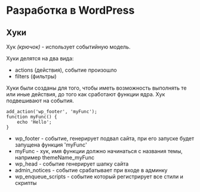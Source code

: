 # Разработка в WordPress

## Хуки
Хук *(крючок)* - использует событийную модель.

Хуки делятся на два вида:
- actions (действия), событие произошло
- filters (фильтры)

Хуки были созданы для того, чтобы иметь возможность выполнять те или иные действия, до того как сработают функции ядра. Хук подвешивают на события.

    add_action('wp_footer', 'myFunc');
    function myFunc() {
        echo 'Hello';
    }

- wp_footer - событие, генерирует подвал сайта, при его запуске будет запущена функция 'myFunc'
- myFunc - хук, имя функции должно начинаться с названия темы, например themeName_myFunc
- wp_head - событие генерирует шапку сайта
- admin_notices - событие срабатывает при входе в админку
- wp_enqueue_scripts - событие который регистрирует все стили и скрипты